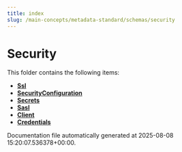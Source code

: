 ```yaml
---
title: index
slug: /main-concepts/metadata-standard/schemas/security
---
```


# Security

This folder contains the following items:

- [**Ssl**](/main-concepts/metadata-standard/schemas/security/ssl)
- [**SecurityConfiguration**](/main-concepts/metadata-standard/schemas/security/securityconfiguration)
- [**Secrets**](/main-concepts/metadata-standard/schemas/security/secrets)
- [**Sasl**](/main-concepts/metadata-standard/schemas/security/sasl)
- [**Client**](/main-concepts/metadata-standard/schemas/security/client)
- [**Credentials**](/main-concepts/metadata-standard/schemas/security/credentials)


Documentation file automatically generated at 2025-08-08 15:20:07.536378+00:00.
